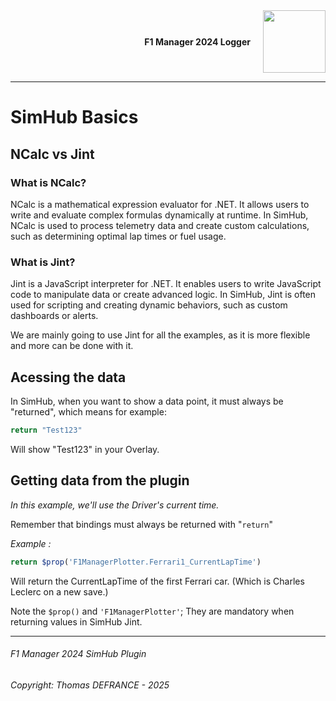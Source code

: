 <div style="display: flex; align-items: center; justify-content: flex-end;">
    <h4 style="margin-right: 20px;">F1 Manager 2024 Logger</h1>
    <img src="https://i.imgur.com/sHKYZTk.png" width="100">
</div>

---

# SimHub Basics

## NCalc vs Jint

### What is NCalc?

NCalc is a mathematical expression evaluator for .NET. It allows users to write and evaluate complex formulas dynamically at runtime. In SimHub, NCalc is used to process telemetry data and create custom calculations, such as determining optimal lap times or fuel usage.

### What is Jint?

Jint is a JavaScript interpreter for .NET. It enables users to write JavaScript code to manipulate data or create advanced logic. In SimHub, Jint is often used for scripting and creating dynamic behaviors, such as custom dashboards or alerts.

We are mainly going to use Jint for all the examples, as it is more flexible and more can be done with it.

## Acessing the data

In SimHub, when you want to show a data point, it must always be "returned", which means for example:

```js
return "Test123"
```

Will show "Test123" in your Overlay.

## Getting data from the plugin

*In this example, we'll use the Driver's current time.*

Remember that bindings must always be returned with "`return`"

*Example :*

```js
return $prop('F1ManagerPlotter.Ferrari1_CurrentLapTime')
```

Will return the CurrentLapTime of the first Ferrari car. (Which is Charles Leclerc on a new save.)

Note the `$prop()` and `'F1ManagerPlotter'`; They are mandatory when returning values in SimHub Jint.

---

###### F1 Manager 2024 SimHub Plugin

###### Copyright: Thomas DEFRANCE - 2025
